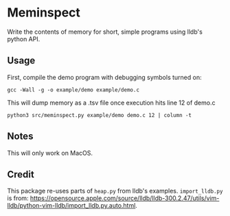 # Meminspect

Write the contents of memory for short, simple programs using lldb's python API.

## Usage

First, compile the demo program with debugging symbols turned on:

```
gcc -Wall -g -o example/demo example/demo.c
```

This will dump memory as a .tsv file once execution hits line 12 of demo.c

```
python3 src/meminspect.py example/demo demo.c 12 | column -t
```

## Notes

This will only work on MacOS. 

## Credit

This package re-uses parts of `heap.py` from lldb's examples. `import_lldb.py` is from: https://opensource.apple.com/source/lldb/lldb-300.2.47/utils/vim-lldb/python-vim-lldb/import_lldb.py.auto.html.
